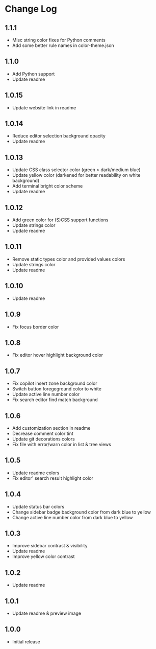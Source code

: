 # Change Log

## 1.1.1

- Misc string color fixes for Python comments
- Add some better rule names in color-theme.json

## 1.1.0

- Add Python support
- Update readme

## 1.0.15

- Update website link in readme

## 1.0.14

- Reduce editor selection background opacity
- Update readme

## 1.0.13

- Update CSS class selector color (green > dark/medium blue)
- Update yellow color (darkened for better readability on white background)
- Add terminal bright color scheme
- Update readme

## 1.0.12

- Add green color for (S)CSS support functions
- Update strings color
- Update readme

## 1.0.11

- Remove static types color and provided values colors
- Update strings color
- Update readme

## 1.0.10

- Update readme

## 1.0.9

- Fix focus border color

## 1.0.8

- Fix editor hover highlight background color

## 1.0.7

- Fix copilot insert zone background color
- Switch button foregeground color to white
- Update active line number color
- Fix search editor find match background

## 1.0.6

- Add customization section in readme
- Decrease comment color tint
- Update git decorations colors
- Fix file with error/warn color in list & tree views

## 1.0.5

- Update readme colors
- Fix editor' search result highlight color

## 1.0.4

- Update status bar colors
- Change sidebar badge background color from dark blue to yellow
- Change active line number color from dark blue to yellow

## 1.0.3

- Improve sidebar contrast & visibility
- Update readme
- Improve yellow color contrast

## 1.0.2

- Update readme

## 1.0.1

- Update readme & preview image

## 1.0.0

- Initial release
